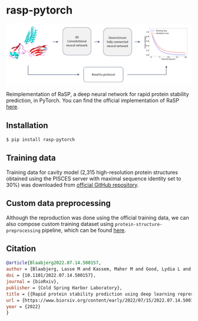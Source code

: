 # rasp-pytorch

![rasp_model](img/banner.png)

Reimplementation of RaSP, a deep neural network for rapid protein stability prediction, in PyTorch.
You can find the official implementation of RaSP [here](https://github.com/KULL-Centre/papers/tree/main/2022/ML-ddG-Blaabjerg-et-al).

## Installation

```bash
$ pip install rasp-pytorch
```

## Training data

Training data for cavity model (2,315 high-resolution protein structures obtained using the PISCES server with maximal sequence identity set to 30%) was downloaded from [official GitHub repository](https://github.com/KULL-Centre/papers/tree/main/2022/ML-ddG-Blaabjerg-et-al/data/train/cavity).

## Custom data preprocessing

Although the reproduction was done using the official training data, we can also compose custom training dataset using `protein-structure-preprocessing` pipeline, which can be found [here](https://github.com/dohlee/protein-structure-preprocessing).

## Citation
```bibtex
@article{Blaabjerg2022.07.14.500157,
author = {Blaabjerg, Lasse M and Kassem, Maher M and Good, Lydia L and Jonsson, Nicolas and Cagiada, Matteo and Johansson, Kristoffer E and Boomsma, Wouter and Stein, Amelie and Lindorff-Larsen, Kresten},
doi = {10.1101/2022.07.14.500157},
journal = {bioRxiv},
publisher = {Cold Spring Harbor Laboratory},
title = {{Rapid protein stability prediction using deep learning representations}},
url = {https://www.biorxiv.org/content/early/2022/07/15/2022.07.14.500157},
year = {2022}
}
```
